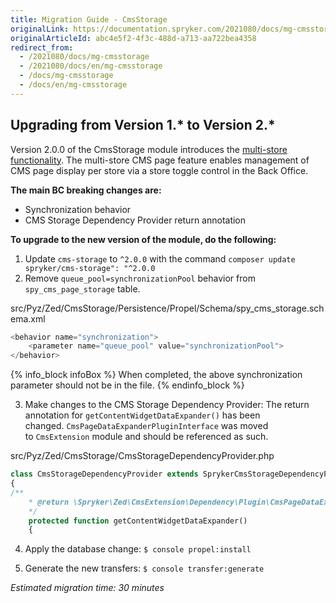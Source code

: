 ```yaml
---
title: Migration Guide - CmsStorage
originalLink: https://documentation.spryker.com/2021080/docs/mg-cmsstorage
originalArticleId: abc4e5f2-4f3c-488d-a713-aa722bea4358
redirect_from:
  - /2021080/docs/mg-cmsstorage
  - /2021080/docs/en/mg-cmsstorage
  - /docs/mg-cmsstorage
  - /docs/en/mg-cmsstorage
---
```


## Upgrading from Version 1.* to Version 2.*

Version 2.0.0 of the CmsStorage module introduces the [multi-store functionality](/docs/scos/user/features/{{page.version}}/cms-feature-overview/cms-pages-overview.html). The multi-store CMS page feature enables management of CMS page display per store via a store toggle control in the Back Office.

**The main BC breaking changes are:**

* Synchronization behavior
* CMS Storage Dependency Provider return annotation

**To upgrade to the new version of the module, do the following:**
1. Update `cms-storage` to `^2.0.0` with the command `composer update spryker/cms-storage": "^2.0.0`
2. Remove `queue_pool=synchronizationPool` behavior from `spy_cms_page_storage` table.

src/Pyz/Zed/CmsStorage/Persistence/Propel/Schema/spy_cms_storage.schema.xml
    
```php
<behavior name="synchronization">
	<parameter name="queue_pool" value="synchronizationPool">
</behavior>
```
    
{% info_block infoBox %}
When completed, the above synchronization parameter should not be in the file.
{% endinfo_block %}

3. Make changes to the CMS Storage Dependency Provider:
The return annotation for `getContentWidgetDataExpander()` has been changed. `CmsPageDataExpanderPluginInterface` was moved to `CmsExtension` module and should be referenced as such.

src/Pyz/Zed/CmsStorage/CmsStorageDependencyProvider.php

```php
class CmsStorageDependencyProvider extends SprykerCmsStorageDependencyProvider
{
/**
	* @return \Spryker\Zed\CmsExtension\Dependency\Plugin\CmsPageDataExpanderPluginInterface[]
	*/
	protected function getContentWidgetDataExpander()
	{
```
    
4. Apply the database change:
`$ console propel:install`

5. Generate the new transfers:
`$ console transfer:generate`

_Estimated migration time: 30 minutes_
